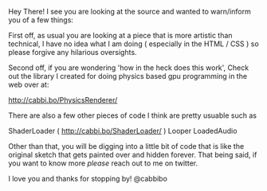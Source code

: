 
Hey There! I see you are looking at the source and wanted to warn/inform you of a few things:

First off, as usual you are looking at a piece that is more artistic than technical,
I have no idea what I am doing ( especially in the HTML / CSS ) so please forgive any
hilarious oversights.

Second off, if you are wondering 'how in the heck does this work', Check out the 
library I created for doing physics based gpu programming in the web over at:

http://cabbi.bo/PhysicsRenderer/

There are also a few other pieces of code I think are pretty usuable such as

ShaderLoader ( http://cabbi.bo/ShaderLoader/ )
Looper
LoadedAudio

Other than that, you will be digging into a little bit of code that is like the 
original sketch that gets painted over and hidden forever. That being said, if 
you want to know more *please* reach out to me on twitter.

I love you and thanks for stopping by!
@cabbibo
